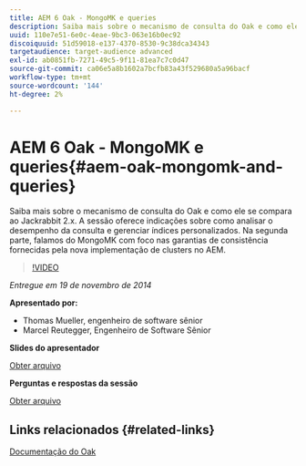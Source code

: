 ```yaml
---
title: AEM 6 Oak - MongoMK e queries
description: Saiba mais sobre o mecanismo de consulta do Oak e como ele se compara ao Jackrabbit 2.x. A sessão oferece indicações sobre como analisar o desempenho da consulta e gerenciar índices personalizados. Na segunda parte, falamos do MongoMK com foco nas garantias de consistência fornecidas pela nova implementação de clusters no AEM.
uuid: 110e7e51-6e0c-4eae-9bc3-063e16b0ec92
discoiquuid: 51d59018-e137-4370-8530-9c38dca34343
targetaudience: target-audience advanced
exl-id: ab0851fb-7271-49c5-9f11-81ea7c7c0d47
source-git-commit: ca06e5a8b1602a7bcfb83a43f529680a5a96bacf
workflow-type: tm+mt
source-wordcount: '144'
ht-degree: 2%

---
```


# AEM 6 Oak - MongoMK e queries{#aem-oak-mongomk-and-queries}

Saiba mais sobre o mecanismo de consulta do Oak e como ele se compara ao Jackrabbit 2.x. A sessão oferece indicações sobre como analisar o desempenho da consulta e gerenciar índices personalizados. Na segunda parte, falamos do MongoMK com foco nas garantias de consistência fornecidas pela nova implementação de clusters no AEM.

>[!VIDEO](https://video.tv.adobe.com/v/19402/?quality=9)

*Entregue em 19 de novembro de 2014*

**Apresentado por:**

* Thomas Mueller, engenheiro de software sênior
* Marcel Reutegger, Engenheiro de Software Sênior

**Slides do apresentador**

[Obter arquivo](assets/aem-6-oak-mongomk-and-queries.pdf)

**Perguntas e respostas da sessão**

[Obter arquivo](assets/q-a-11-19-14-gem-session-oak.pdf)

## Links relacionados {#related-links}

[Documentação do Oak](http://jackrabbit.apache.org/oak/docs/)

<!--
[Get back to the Overview](https://helpx.adobe.com/experience-manager/kt/eseminars/gems/aem-index.html)
-->
